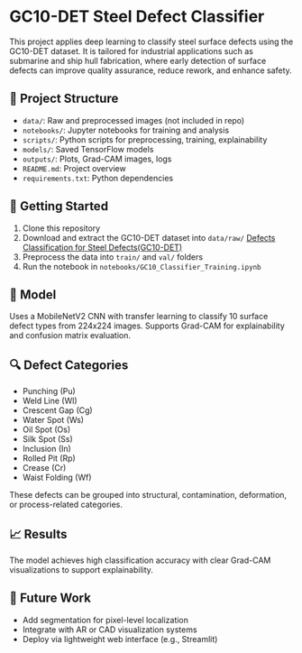 # GC10-DET Steel Defect Classifier

This project applies deep learning to classify steel surface defects using the GC10-DET dataset. It is tailored for industrial applications such as submarine and ship hull fabrication, where early detection of surface defects can improve quality assurance, reduce rework, and enhance safety.

## 📁 Project Structure

- `data/`: Raw and preprocessed images (not included in repo)
- `notebooks/`: Jupyter notebooks for training and analysis
- `scripts/`: Python scripts for preprocessing, training, explainability
- `models/`: Saved TensorFlow models
- `outputs/`: Plots, Grad-CAM images, logs
- `README.md`: Project overview
- `requirements.txt`: Python dependencies

## 🚀 Getting Started

1. Clone this repository
2. Download and extract the GC10-DET dataset into `data/raw/` [Defects Classification for Steel Defects(GC10-DET)](https://www.kaggle.com/code/jasonkung98/defects-classification-for-steel-defects-gc10-det)
3. Preprocess the data into `train/` and `val/` folders
4. Run the notebook in `notebooks/GC10_Classifier_Training.ipynb`

## 🧠 Model

Uses a MobileNetV2 CNN with transfer learning to classify 10 surface defect types from 224x224 images. Supports Grad-CAM for explainability and confusion matrix evaluation.

## 🔍 Defect Categories

- Punching (Pu)
- Weld Line (Wl)
- Crescent Gap (Cg)
- Water Spot (Ws)
- Oil Spot (Os)
- Silk Spot (Ss)
- Inclusion (In)
- Rolled Pit (Rp)
- Crease (Cr)
- Waist Folding (Wf)

These defects can be grouped into structural, contamination, deformation, or process-related categories.

## 📈 Results

The model achieves high classification accuracy with clear Grad-CAM visualizations to support explainability.

## 📌 Future Work

- Add segmentation for pixel-level localization
- Integrate with AR or CAD visualization systems
- Deploy via lightweight web interface (e.g., Streamlit)
